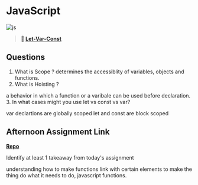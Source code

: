 # JavaScript

![js](https://bcw.blob.core.windows.net/public/img/courses/js.gif)

> **📖 [Let-Var-Const](https://codeworksacademy.com/fs-student-guide/resources/wk2/01-Let-Var-Const)**

## Questions

1. What is Scope ?
determines the accessiblity of variables, objects and functions.
2. What is Hoisting ?

a behavior in which a function or a varibale can be used before declaration.
3. In what cases might you use let vs const vs var?

var declartions are globally scoped let and const are block scoped
## Afternoon Assignment Link

**[Repo](https://github.com/moathabdulrazak/scoreboard1)**

Identify at least 1 takeaway from today's assignment

 understanding how to make functions link with certain elements to make the thing do what it needs to do, javascript functions.